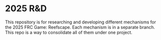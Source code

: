 # 2025 R&D

This repository is for researching and developing different mechanisms for the 2025 FRC Game: Reefscape.
Each mechanism is in a separate branch. This repo is a way to consolidate all of them under one project.
